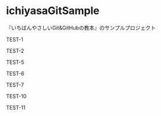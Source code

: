 # ichiyasaGitSample
『いちばんやさしいGit&GitHubの教本』のサンプルプロジェクト

TEST-1

TEST-2

TEST-5

TEST-6

TEST-7

TEST-10

TEST-11